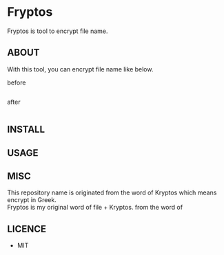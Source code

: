 # Fryptos

Fryptos is tool to encrypt file name.  

## ABOUT

With this tool, you can encrypt file name like below.  

before

```
```

after

```
```

## INSTALL

## USAGE

## MISC

This repository name is originated from the word of Kryptos which means encrypt in Greek.  
Fryptos is my original word of file + Kryptos.  from the word of

## LICENCE

* MIT

